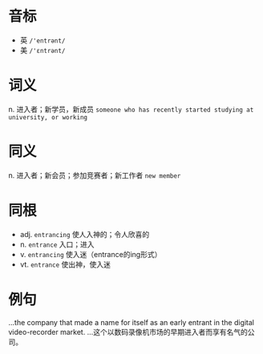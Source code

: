 # 音标

- 英 `/'entrənt/`
- 美 `/'ɛntrənt/`

# 词义

n. 进入者；新学员，新成员
`someone who has recently started studying at university, or working`

# 同义

n. 进入者；新会员；参加竞赛者；新工作者
`new member`

# 同根

- adj. `entrancing` 使人入神的；令人欣喜的
- n. `entrance` 入口；进入
- v. `entrancing` 使入迷（entrance的ing形式）
- vt. `entrance` 使出神，使入迷

# 例句

...the company that made a name for itself as an early entrant in the digital video-recorder market.
…这个以数码录像机市场的早期进入者而享有名气的公司。


